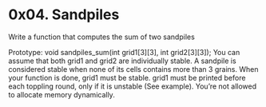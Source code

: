 # 0x04. Sandpiles

Write a function that computes the sum of two sandpiles

Prototype: void sandpiles_sum(int grid1[3][3], int grid2[3][3]);
You can assume that both grid1 and grid2 are individually stable.
A sandpile is considered stable when none of its cells contains more than 3 grains.
When your function is done, grid1 must be stable.
grid1 must be printed before each toppling round, only if it is unstable (See example).
You’re not allowed to allocate memory dynamically.